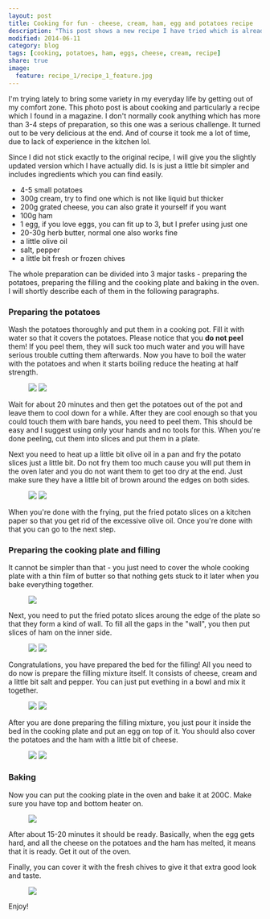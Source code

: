 ```yaml
---
layout: post
title: Cooking for fun - cheese, cream, ham, egg and potatoes recipe
description: "This post shows a new recipe I have tried which is already one of my favourites"
modified: 2014-06-11
category: blog
tags: [cooking, potatoes, ham, eggs, cheese, cream, recipe]
share: true
image:
  feature: recipe_1/recipe_1_feature.jpg
---
```


I'm trying lately to bring some variety in my everyday life by getting out of my comfort zone. This photo post is about cooking and particularly a recipe which I found in a magazine. I don't normally cook anything which has more than 3-4 steps of preparation, so this one was a serious challenge. It turned out to be very delicious at the end. And of course it took me a lot of time, due to lack of experience in the kitchen lol.

Since I did not stick exactly to the original recipe, I will give you the slightly updated version which I have actually did. Is is just a little bit simpler and includes ingredients which you can find easily.

- 4-5 small potatoes
- 300g cream, try to find one which is not like liquid but thicker
- 200g grated cheese, you can also grate it yourself if you want
- 100g ham
- 1 egg, if you love eggs, you can fit up to 3, but I prefer using just one
- 20-30g herb butter, normal one also works fine
- a little olive oil
- salt, pepper
- a little bit fresh or frozen chives

The whole preparation can be divided into 3 major tasks - preparing the potatoes, preparing the filling and the cooking plate and baking in the oven. I will shortly describe each of them in the following paragraphs.

### Preparing the potatoes

Wash the potatoes thoroughly and put them in a cooking pot. Fill it with water so that it covers the potatoes. Please notice that you **do not peel** them! If you peel them, they will suck too much water and you will have serious trouble cutting them afterwards. Now you have to boil the water with the potatoes and when it starts boiling reduce the heating at half strength. 

<figure class="half">
	<a href="{{ site.url }}/images/recipe_1/recipe_1_1.jpg"><img src="{{ site.url }}/images/recipe_1/recipe_1_1.jpg"></a>
    <a href="{{ site.url }}/images/recipe_1/recipe_1_2.jpg"><img src="{{ site.url }}/images/recipe_1/recipe_1_2.jpg"></a>
</figure>

Wait for about 20 minutes and then get the potatoes out of the pot and leave them to cool down for a while. After they are cool enough so that you could touch them with bare hands, you need to peel them. This should be easy and I suggest using only your hands and no tools for this. When you're done peeling, cut them into slices and put them in a plate.

Next you need to heat up a little bit olive oil in a pan and fry the potato slices just a little bit. Do not fry them too much cause you will put them in the oven later and you do not want them to get too dry at the end. Just make sure they have a little bit of brown around the edges on both sides.

<figure class="half">
	<a href="{{ site.url }}/images/recipe_1/recipe_1_3.jpg"><img src="{{ site.url }}/images/recipe_1/recipe_1_3.jpg"></a>
    <a href="{{ site.url }}/images/recipe_1/recipe_1_4.jpg"><img src="{{ site.url }}/images/recipe_1/recipe_1_4.jpg"></a>
</figure>

When you're done with the frying, put the fried potato slices on a kitchen paper so that you get rid of the excessive olive oil. Once you're done with that you can go to the next step.

### Preparing the cooking plate and filling
It cannot be simpler than that - you just need to cover the whole cooking plate with a thin film of butter so that nothing gets stuck to it  later when you bake everything together.

<figure>
	<a href="{{ site.url }}/images/recipe_1/recipe_1_5.jpg"><img src="{{ site.url }}/images/recipe_1/recipe_1_5.jpg"></a>
</figure>

Next, you need to put the fried potato slices aroung the edge of the plate so that they form a kind of wall. To fill all the gaps in the "wall", you then put slices of ham on the inner side.

<figure class="half">
	<a href="{{ site.url }}/images/recipe_1/recipe_1_6.jpg"><img src="{{ site.url }}/images/recipe_1/recipe_1_6.jpg"></a>
    <a href="{{ site.url }}/images/recipe_1/recipe_1_7.jpg"><img src="{{ site.url }}/images/recipe_1/recipe_1_7.jpg"></a>
</figure>

Congratulations, you have prepared the bed for the filling! All you need to do now is prepare the filling mixture itself. It consists of cheese, cream and a little bit salt and pepper. You can just put evething in a bowl and mix it together.

<figure class="half">
	<a href="{{ site.url }}/images/recipe_1/recipe_1_8.jpg"><img src="{{ site.url }}/images/recipe_1/recipe_1_8.jpg"></a>
    <a href="{{ site.url }}/images/recipe_1/recipe_1_9.jpg"><img src="{{ site.url }}/images/recipe_1/recipe_1_9.jpg"></a>
</figure>

After you are done preparing the filling mixture, you just pour it inside the bed in the cooking plate and put an egg on top of it. You should also cover the potatoes and the ham with a little bit of cheese.

<figure class="half">
	<a href="{{ site.url }}/images/recipe_1/recipe_1_10.jpg"><img src="{{ site.url }}/images/recipe_1/recipe_1_10.jpg"></a>
    <a href="{{ site.url }}/images/recipe_1/recipe_1_11.jpg"><img src="{{ site.url }}/images/recipe_1/recipe_1_11.jpg"></a>
</figure>

### Baking
Now you can put the cooking plate in the oven and bake it at 200C. Make sure you have top and bottom heater on. 

<figure>
	<a href="{{ site.url }}/images/recipe_1/recipe_1_12.jpg"><img src="{{ site.url }}/images/recipe_1/recipe_1_12.jpg"></a>
</figure>

After about 15-20 minutes it should be ready. Basically, when the egg gets hard, and all the cheese on the potatoes and the ham has melted, it means that it is ready. Get it out of the oven.

Finally, you can cover it with the fresh chives to give it that extra good look and taste.

<figure>
	<a href="{{ site.url }}/images/recipe_1/recipe_1_13.jpg"><img src="{{ site.url }}/images/recipe_1/recipe_1_13.jpg"></a>
</figure>

Enjoy!